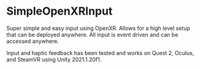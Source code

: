 # SimpleOpenXRInput
Super simple and easy input using OpenXR. Allows for a high level setup that can be deployed anywhere. All input is event driven and can be accessed anywhere.

Input and haptic feedback has been tested and works on Quest 2, Oculus, and SteamVR using Unity 2021.1.20f1. 
